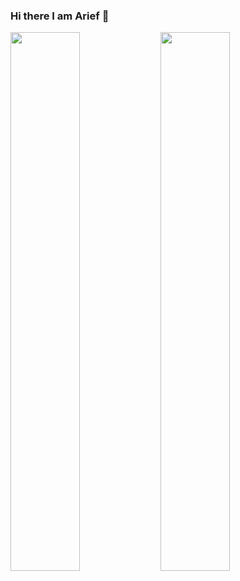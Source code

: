 ### Hi there I am Arief 👋

<img align="left" width="47%" src="https://github-readme-stats.vercel.app/api?username=AriefBadal23&show_icons=true&theme=radical"/>

<img align="left" width="47%" src="https://github-readme-stats.vercel.app/api/top-langs/?username=AriefBadal23)](https://github.com/AriefBadal23/github-readme-stats"/>
